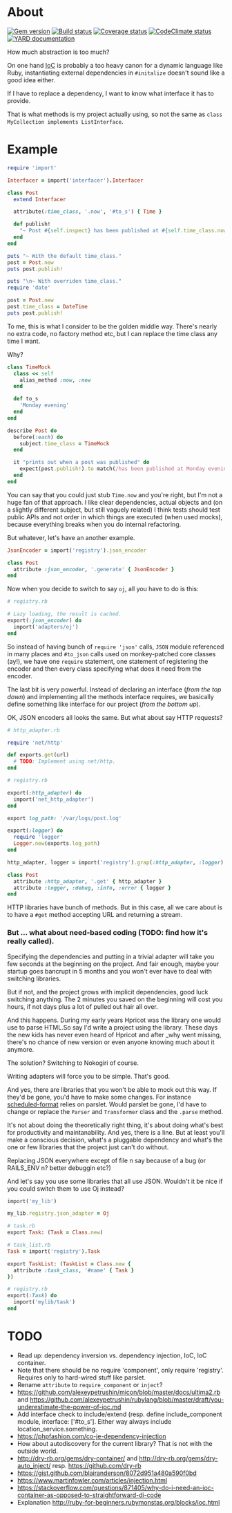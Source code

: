 # About

[![Gem version][GV img]][Gem version]
[![Build status][BS img]][Build status]
[![Coverage status][CS img]][Coverage status]
[![CodeClimate status][CC img]][CodeClimate status]
[![YARD documentation][YD img]][YARD documentation]

How much abstraction is too much?

On one hand <abbr title="Inversion of control">IoC</abbr> is probably a too heavy canon for a dynamic language like Ruby, instantiating external dependencies in `#initalize` doesn't sound like a good idea either.

If I have to replace a dependency, I want to know what interface it has to provide.

That is what methods is my project actually using, so not the same as `class MyCollection implements ListInterface`.

# Example

```ruby
require 'import'

Interfacer = import('interfacer').Interfacer

class Post
  extend Interfacer

  attribute(:time_class, '.now', '#to_s') { Time }

  def publish!
    "~ Post #{self.inspect} has been published at #{self.time_class.now} (using #{self.time_class})."
  end
end

puts "~ With the default time_class."
post = Post.new
puts post.publish!

puts "\n~ With overriden time_class."
require 'date'

post = Post.new
post.time_class = DateTime
puts post.publish!
```

To me, this is what I consider to be the golden middle way. There's nearly no extra code, no factory method etc, but I can replace the time class any time I want.

Why?

```ruby
class TimeMock
  class << self
    alias_method :now, :new
  end

  def to_s
    'Monday evening'
  end
end

describe Post do
  before(:each) do
    subject.time_class = TimeMock
  end

  it "prints out when a post was published" do
    expect(post.publish!).to match(/has been published at Monday evening/)
  end
end
```

You can say that you could just stub `Time.now` and you're right, but I'm not a huge fan of that approach. I like clear dependencies, actual objects and (on a slightly different subject, but still vaguely related) I think tests should test public APIs and not order in which things are executed (when used mocks), because everything breaks when you do internal refactoring.

But whatever, let's have an another example.

```ruby
JsonEncoder = import('registry').json_encoder

class Post
  attribute :json_encoder, '.generate' { JsonEncoder }
end
```

Now when you decide to switch to say `oj`, all you have to do is this:

```ruby
# registry.rb

# Lazy loading, the result is cached.
export(:json_encoder) do
  import('adapters/oj')
end
```

So instead of having bunch of `require 'json'` calls, `JSON` module referenced in many places and `#to_json` calls used on monkey-patched core classes (ay!), we have one `require` statement, one statement of registering the encoder and then every class specifying what does it need from the encoder.

The last bit is very powerful. Instead of declaring an interface (_from the top down_) and implementing all the methods interface requires, we basically define something like interface for our project (_from the bottom up_).

OK, JSON encoders all looks the same. But what about say HTTP requests?

```ruby
# http_adapter.rb

require 'net/http'

def exports.get(url)
  # TODO: Implement using net/http.
end
```

```ruby
# registry.rb

export(:http_adapter) do
  import('net_http_adapter')
end

export log_path: '/var/logs/post.log'

export(:logger) do
  require 'logger'
  Logger.new(exports.log_path)
end
```

```ruby
http_adapter, logger = import('registry').grap(:http_adapter, :logger)

class Post
  attribute :http_adapter, '.get' { http_adapter }
  attribute :logger, :debug, :info, :error { logger }
end
```

HTTP libraries have bunch of methods. But in this case, all we care about is to have a `#get` method accepting URL and returning a stream.

### But ... what about need-based coding (TODO: find how it's really called).

Specifying the dependencies and putting in a trivial adapter will take you few seconds at the beginning on the project. And fair enough, maybe your startup goes bancrupt in 5 months and you won't ever have to deal with switching libraries.

But if not, and the project grows with implicit dependencies, good luck switching anything. The 2 minutes you saved on the beginning will cost you hours, if not days plus a lot of pulled out hair all over.

And this happens. During my early years Hpricot was the library one would use to parse HTML.So say I'd write a project using the library. These days the new kids has never even heard of Hpricot and after _why went missing, there's no chance of new version or even anyone knowing much about it anymore.

The solution? Switching to Nokogiri of course.

Writing adapters will force you to be simple. That's good.

And yes, there are libraries that you won't be able to mock out this way. If they'd be gone, you'd have to make some changes. For instance [scheduled-format](https://github.com/botanicus/scheduled-format) relies on parslet. Would parslet be gone, I'd have to change or replace the `Parser` and `Transformer` class and the `.parse` method.

It's not about doing the theoretically right thing, it's about doing what's best for productivity and maintanability. And yes, there is a line. But at least you'll make a conscious decision, what's a pluggable dependency and what's the one or few libraries that the project just can't do without.

Replacing JSON everywhere except of file n say because of a bug (or RAILS_ENV n? better debuggin etc?)

And let's say you use some libraries that all use JSON. Wouldn't it be nice if you could switch them to use Oj instead?

```ruby
import('my_lib')

my_lib.registry.json_adapter = Oj
```

```ruby
# task.rb
export Task: (Task = Class.new)

# task_list.rb
Task = import('registry').Task

export TaskList: (TaskList = Class.new {
  attribute :task_class, '#name' { Task }
})

# registry.rb
export(:Task) do
  import('mylib/task')
end
```

# TODO

- Read up: dependency inversion vs. dependency injection, IoC, IoC container.
- Note that there should be no require 'component', only require 'registry'. Requires only to hard-wired stuff like parslet.
- Rename `attribute` to `require_component` or `inject`?
- https://github.com/alexeypetrushin/micon/blob/master/docs/ultima2.rb and https://github.com/alexeypetrushin/rubylang/blob/master/draft/you-underestimate-the-power-of-ioc.md
- Add interface check to include/extend (resp. define include_component module, interface: ['#to_s']. Either way always include location_service.something.
- https://phpfashion.com/co-je-dependency-injection
- How about autodiscovery for the current library? That is not with the outside world.
- http://dry-rb.org/gems/dry-container/ and http://dry-rb.org/gems/dry-auto_inject/ resp. https://github.com/dry-rb
- https://gist.github.com/blairanderson/8072d951a480a590f0bd
- https://www.martinfowler.com/articles/injection.html
- https://stackoverflow.com/questions/871405/why-do-i-need-an-ioc-container-as-opposed-to-straightforward-di-code
- Explanation http://ruby-for-beginners.rubymonstas.org/blocks/ioc.html

[Gem version]: https://rubygems.org/gems/interfacer
[Build status]: https://travis-ci.org/botanicus/interfacer
[Coverage status]: https://coveralls.io/github/botanicus/interfacer
[CodeClimate status]: https://codeclimate.com/github/botanicus/interfacer/maintainability
[YARD documentation]: http://www.rubydoc.info/github/botanicus/interfacer/master

[GV img]: https://badge.fury.io/rb/interfacer.svg
[BS img]: https://travis-ci.org/botanicus/interfacer.svg?branch=master
[CS img]: https://img.shields.io/coveralls/botanicus/interfacer.svg
[CC img]: https://api.codeclimate.com/v1/badges/a99a88d28ad37a79dbf6/maintainability
[YD img]: http://img.shields.io/badge/yard-docs-blue.svg
